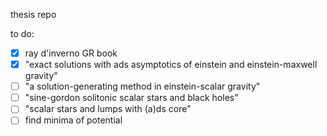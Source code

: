 thesis repo

to do:

- [x] ray d'inverno GR book
- [x] "exact solutions with ads asymptotics of einstein and einstein-maxwell gravity"
- [ ] "a solution-generating method in einstein-scalar gravity"
- [ ] "sine-gordon solitonic scalar stars and black holes"
- [ ] "scalar stars and lumps with (a)ds core"
- [ ] find minima of potential
